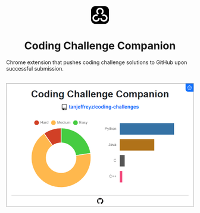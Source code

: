 <div align="center">
  <img src="resources/icons/thick/icon-48px.png" />
  <h1>Coding Challenge Companion</h1>
</div>

Chrome extension that pushes coding challenge solutions to GitHub upon successful submission.

<br>

<div align="center">
  <img src="resources/images/main_page.png" width="600px" />
</div>
